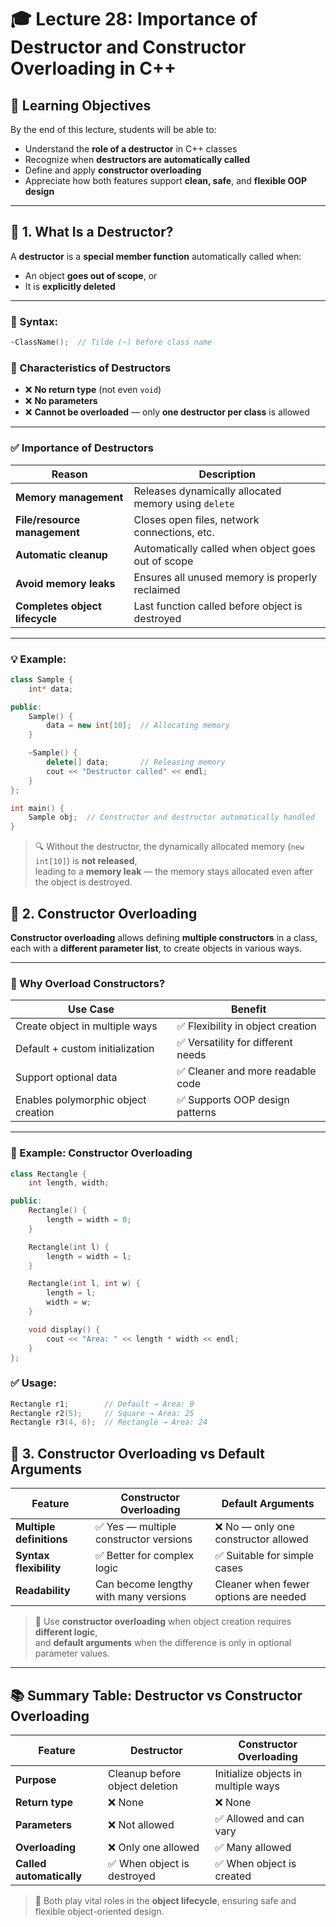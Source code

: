 # 🎓 Lecture 28: Importance of Destructor and Constructor Overloading in C++

## 🎯 Learning Objectives

By the end of this lecture, students will be able to:

- Understand the **role of a destructor** in C++ classes  
- Recognize when **destructors are automatically called**  
- Define and apply **constructor overloading**  
- Appreciate how both features support **clean, safe**, and **flexible OOP design**

---

## 📌 1. What Is a Destructor?

A **destructor** is a **special member function** automatically called when:

- An object **goes out of scope**, or  
- It is **explicitly deleted**

---

### 🔹 Syntax:

```cpp
~ClassName();  // Tilde (~) before class name
```
### 🔸 Characteristics of Destructors

- ❌ **No return type** (not even `void`)
- ❌ **No parameters**
- ❌ **Cannot be overloaded** — only **one destructor per class** is allowed

---

### ✅ Importance of Destructors

| Reason                  | Description                                                 |
|-------------------------|-------------------------------------------------------------|
| **Memory management**   | Releases dynamically allocated memory using `delete`        |
| **File/resource management** | Closes open files, network connections, etc.         |
| **Automatic cleanup**   | Automatically called when object goes out of scope          |
| **Avoid memory leaks**  | Ensures all unused memory is properly reclaimed             |
| **Completes object lifecycle** | Last function called before object is destroyed     |

---

### 💡 Example:

```cpp
class Sample {
    int* data;

public:
    Sample() {
        data = new int[10];  // Allocating memory
    }

    ~Sample() {
        delete[] data;       // Releasing memory
        cout << "Destructor called" << endl;
    }
};

int main() {
    Sample obj;  // Constructor and destructor automatically handled
}
```
> 🔍 Without the destructor, the dynamically allocated memory (`new int[10]`) is **not released**,  
> leading to a **memory leak** — the memory stays allocated even after the object is destroyed.
## 🔁 2. Constructor Overloading

**Constructor overloading** allows defining **multiple constructors** in a class,  
each with a **different parameter list**, to create objects in various ways.

---

### 🔹 Why Overload Constructors?

| Use Case                      | Benefit                              |
|-------------------------------|--------------------------------------|
| Create object in multiple ways | ✅ Flexibility in object creation     |
| Default + custom initialization | ✅ Versatility for different needs  |
| Support optional data         | ✅ Cleaner and more readable code     |
| Enables polymorphic object creation | ✅ Supports OOP design patterns |

---

### 🔧 Example: Constructor Overloading

```cpp
class Rectangle {
    int length, width;

public:
    Rectangle() {
        length = width = 0;
    }

    Rectangle(int l) {
        length = width = l;
    }

    Rectangle(int l, int w) {
        length = l;
        width = w;
    }

    void display() {
        cout << "Area: " << length * width << endl;
    }
};
```
### ✅ Usage:

```cpp
Rectangle r1;        // Default → Area: 0
Rectangle r2(5);     // Square → Area: 25
Rectangle r3(4, 6);  // Rectangle → Area: 24
```
## 🔄 3. Constructor Overloading vs Default Arguments

| Feature               | Constructor Overloading               | Default Arguments                    |
|-----------------------|----------------------------------------|---------------------------------------|
| **Multiple definitions** | ✅ Yes — multiple constructor versions | ❌ No — only one constructor allowed   |
| **Syntax flexibility**   | ✅ Better for complex logic             | ✅ Suitable for simple cases           |
| **Readability**          | Can become lengthy with many versions | Cleaner when fewer options are needed |

> 🧠 Use **constructor overloading** when object creation requires **different logic**,  
> and **default arguments** when the difference is only in optional parameter values.

---

## 📚 Summary Table: Destructor vs Constructor Overloading

| Feature                 | **Destructor**                              | **Constructor Overloading**              |
|-------------------------|----------------------------------------------|-------------------------------------------|
| **Purpose**             | Cleanup before object deletion               | Initialize objects in multiple ways       |
| **Return type**         | ❌ None                                       | ❌ None                                    |
| **Parameters**          | ❌ Not allowed                                | ✅ Allowed and can vary                   |
| **Overloading**         | ❌ Only one allowed                           | ✅ Many allowed                            |
| **Called automatically**| ✅ When object is destroyed                   | ✅ When object is created                  |

> 🔁 Both play vital roles in the **object lifecycle**, ensuring safe and flexible object-oriented design.
